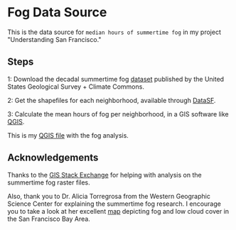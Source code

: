 # Fog Data Source

This is the data source for `median hours of summertime fog` in my project "Understanding San Francisco."

## Steps

1: Download the decadal summertime fog [dataset](http://climate.calcommons.org/datasets/summertime-fog) published by the United States Geological Survey + Climate Commons.

2: Get the shapefiles for each neighborhood, available through [DataSF](https://data.sfgov.org/Geographic-Locations-and-Boundaries/Analysis-Neighborhoods/p5b7-5n3h).

3: Calculate the mean hours of fog per neighborhood, in a GIS software like [QGIS](https://www.qgis.org/en/site/).

This is my [QGIS file](FogbyNeighborhood.qgz) with the fog analysis.

## Acknowledgements

Thanks to the [GIS Stack Exchange](https://gis.stackexchange.com/questions/311573/how-do-i-turn-a-fog-belt-zone-raster-map-into-a-geographic-map-of-expected-fog/311580?noredirect=1#comment507826_311580) for helping with analysis on the summertime fog raster files.

Also, thank you to Dr. Alicia Torregrosa from the Western Geographic Science Center for explaining the summertime fog research. I encourage you to take a look at her excellent [map](http://journal.baygeo.org/karlthefog/) depicting fog and low cloud cover in the San Francisco Bay Area.
